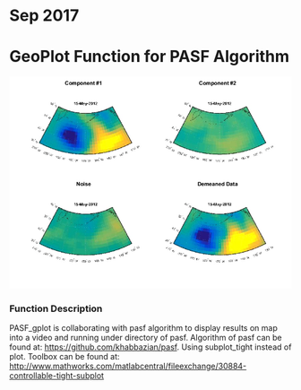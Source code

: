 # Sep 2017
# GeoPlot Function for PASF Algorithm

![image](Fig/sample.jpg)

### Function Description

PASF_gplot is collaborating with pasf algorithm to display results on map into a video and running under directory of pasf.
Algorithm of pasf can be found at: https://github.com/khabbazian/pasf.
Using subplot_tight instead of plot. Toolbox can be found at: http://www.mathworks.com/matlabcentral/fileexchange/30884-controllable-tight-subplot
